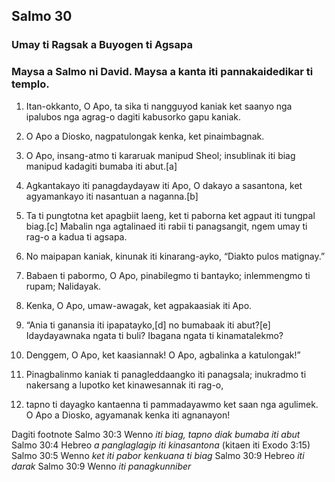 Salmo 30
--------

### Umay ti Ragsak a Buyogen ti Agsapa

### Maysa a Salmo ni David. Maysa a kanta iti pannakaidedikar ti templo.

1. Itan-okkanto, O Apo, ta sika ti nangguyod kaniak
   ket saanyo nga ipalubos nga agrag-o dagiti kabusorko gapu kaniak.
2. O Apo a Diosko, nagpatulongak kenka, ket pinaimbagnak.
3. O Apo, insang-atmo ti kararuak manipud Sheol;
   insublinak iti biag manipud kadagiti bumaba iti abut.[a]

4. Agkantakayo iti panagdaydayaw iti Apo, O dakayo a sasantona, ket agyamankayo iti nasantuan a naganna.[b]
5. Ta ti pungtotna ket apagbiit laeng, ket ti paborna ket agpaut iti tungpal biag.[c]
   Mabalin nga agtalinaed iti rabii ti panagsangit, ngem umay ti rag-o a kadua ti agsapa.

6. No maipapan kaniak, kinunak iti kinarang-ayko, “Diakto pulos matignay.”
7. Babaen ti pabormo, O Apo, pinabilegmo ti bantayko;
   inlemmengmo ti rupam;
   Nalidayak.

8. Kenka, O Apo, umaw-awagak, ket agpakaasiak iti Apo.
9. “Ania ti ganansia iti ipapatayko,[d]
   no bumabaak iti abut?[e]
   Idaydayawnaka ngata ti buli?
   Ibagana ngata ti kinamatalekmo?
10. Denggem, O Apo, ket kaasiannak!
    O Apo, agbalinka a katulongak!”

11. Pinagbalinmo kaniak ti panagleddaangko iti panagsala; inukradmo ti nakersang a lupotko
    ket kinawesannak iti rag-o,
12. tapno ti dayagko kantaenna ti pammadayawmo ket saan nga agulimek.
    O Apo a Diosko, agyamanak kenka iti agnanayon!

Dagiti footnote
Salmo 30:3 Wenno *iti biag, tapno diak bumaba iti abut*
Salmo 30:4 Hebreo *a panglaglagip iti kinasantona* (kitaen iti Exodo 3:15)
Salmo 30:5 Wenno *ket iti pabor kenkuana ti biag*
Salmo 30:9 Hebreo *iti darak*
Salmo 30:9 Wenno *iti panagkunniber*